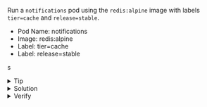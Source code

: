 Run a `notifications` pod using the `redis:alpine` image with labels `tier=cache` and `release=stable`.

- Pod Name: notifications
- Image: redis:alpine
- Label: tier=cache
- Label: release=stable

s

<details>
  <summary>Tip</summary>
  <p>
  <code>kubectl run --help</code>
  </p>
</details>
<details>
  <summary>Solution</summary>
  <p>
  <code>kubectl run notifications --image=redis:alpine --labels='tier=cache,release=stable'</code>
  </p>
</details>
<details>
  <summary>Verify</summary>
  <p>
  <code>kubectl get pod notifications -o json | jq .metadata.labels</code>
  </p>
</details>
